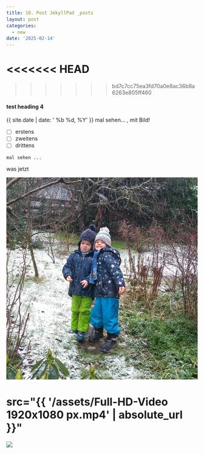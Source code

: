 ```yaml
---
title: 10. Post JekyllPad _posts
layout: post
categories:
  - new
date: '2025-02-14'
---
```

<<<<<<< HEAD
=======


>>>>>>> bd7c7cc75ea3fd70a0e8ac36b8a6263e805ff460
#### test heading 4

{{ site.date | date: ' %b %d, %Y' }}
mal sehen... , mit Bild!

* [ ] erstens
* [ ] zweitens
* [ ] drittens

```das
mal sehen ...
```

was jetzt

![](assets/20250214_195342_IMG_20210106_104145_freigestellt_sharp.jpg)
# src="{{ '/assets/Full-HD-Video 1920x1080  px.mp4' | absolute_url }}"
<img class="image" src="{{ '/assets/images/20250214_195342_IMG_20210106_104145_freigestellt_sharp.jpg' | absolute_url }}">
